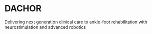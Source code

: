 # DACHOR
Delivering next generation clinical care to ankle-foot rehabilitation with neurostimulation and advanced robotics
